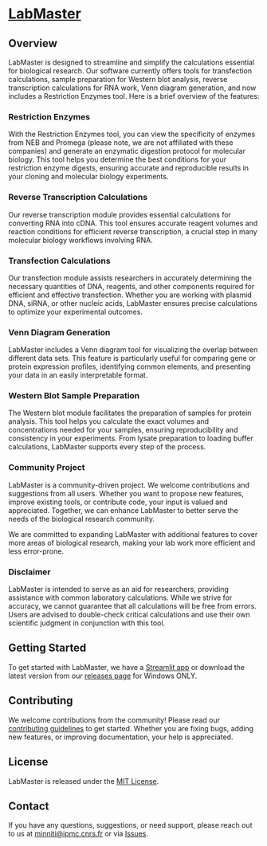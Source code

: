 # [LabMaster](https://labmaster.streamlit.app/)

## Overview

LabMaster is designed to streamline and simplify the calculations essential for biological research. Our software currently offers tools for transfection calculations, sample preparation for Western blot analysis, reverse transcription calculations for RNA work, Venn diagram generation, and now includes a Restriction Enzymes tool. Here is a brief overview of the features:

### Restriction Enzymes

With the Restriction Enzymes tool, you can view the specificity of enzymes from NEB and Promega (please note, we are not affiliated with these companies) and generate an enzymatic digestion protocol for molecular biology. This tool helps you determine the best conditions for your restriction enzyme digests, ensuring accurate and reproducible results in your cloning and molecular biology experiments.

### Reverse Transcription Calculations

Our reverse transcription module provides essential calculations for converting RNA into cDNA. This tool ensures accurate reagent volumes and reaction conditions for efficient reverse transcription, a crucial step in many molecular biology workflows involving RNA.

### Transfection Calculations

Our transfection module assists researchers in accurately determining the necessary quantities of DNA, reagents, and other components required for efficient and effective transfection. Whether you are working with plasmid DNA, siRNA, or other nucleic acids, LabMaster ensures precise calculations to optimize your experimental outcomes.

### Venn Diagram Generation

LabMaster includes a Venn diagram tool for visualizing the overlap between different data sets. This feature is particularly useful for comparing gene or protein expression profiles, identifying common elements, and presenting your data in an easily interpretable format.

### Western Blot Sample Preparation

The Western blot module facilitates the preparation of samples for protein analysis. This tool helps you calculate the exact volumes and concentrations needed for your samples, ensuring reproducibility and consistency in your experiments. From lysate preparation to loading buffer calculations, LabMaster supports every step of the process.

### Community Project

LabMaster is a community-driven project. We welcome contributions and suggestions from all users. Whether you want to propose new features, improve existing tools, or contribute code, your input is valued and appreciated. Together, we can enhance LabMaster to better serve the needs of the biological research community. 

We are committed to expanding LabMaster with additional features to cover more areas of biological research, making your lab work more efficient and less error-prone.

### Disclaimer

LabMaster is intended to serve as an aid for researchers, providing assistance with common laboratory calculations. While we strive for accuracy, we cannot guarantee that all calculations will be free from errors. Users are advised to double-check critical calculations and use their own scientific judgment in conjunction with this tool.

## Getting Started

To get started with LabMaster, we have a [Streamlit app](https://labmaster.streamlit.app/) or download the latest version from our [releases page](https://github.com/Jumitti/LabMaster/releases) for Windows ONLY.

## Contributing

We welcome contributions from the community! Please read our [contributing guidelines](CONTRIBUTING.md) to get started. Whether you are fixing bugs, adding new features, or improving documentation, your help is appreciated.

## License

LabMaster is released under the [MIT License](LICENSE).

## Contact

If you have any questions, suggestions, or need support, please reach out to us at [minniti@ipmc.cnrs.fr](mailto:minniti@ipmc.cnrs.fr) or via [Issues](https://github.com/Jumitti/LabMaster/issues).

